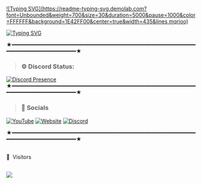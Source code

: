 
[![Typing SVG](https://readme-typing-svg.demolab.com?font=Unbounded&weight=700&size=30&duration=5000&pause=1000&color=FFFFFF&background=1E42FF00&center=true&width=435&lines mqrioo)](https://guns.lol/w_ws)

[![Typing SVG](https://readme-typing-svg.demolab.com?font=Unbounded&weight=700&pause=1000&color=FFFFFF&background=1E42FF00&center=true&width=435&lines=Github.com%2Faxxelet)](https://guns.lol/w_ws)

★━━━━━━━━━━━━━━━━━━━━━━━━━━━━━━━━━━━━━━━━━━━━━━━━━━━━━━━━━━━━━━━━━━━━━━━━━━━━━━━━★


> ### ⚙️ Discord Status: 

[![Discord Presence](https://lanyard.cnrad.dev/api/627411222056271894?showDisplayName=true&hideStatus=false&theme=dark&bg=000000&borderRadius=10px&ignoreAppId=627411222056271894)](https://discord.com/users/627411222056271894)
★━━━━━━━━━━━━━━━━━━━━━━━━━━━━━━━━━━━━━━━━━━━━━━━━━━━━━━━━━━━━━━━━━━━━━━━━━━━━━━━━★
 > ### 🎈 Socials 
 
   [![YouTube](https://img.shields.io/badge/YouTube-red?style=for-the-badge&logo=youtube&logoColor=white)](https://www.youtube.com/channel/@mqrioSTW)
   [![Website](https://img.shields.io/badge/website-000000?style=for-the-badge&logo=About.me&logoColor=white)](https://guns.lol/w_ws)
   [![Discord](https://img.shields.io/badge/-Discord-7289DA?style=for-the-badge&logo=discord&logoColor=white)](https://discord.com/users/627411222056271894) 
 
 ★━━━━━━━━━━━━━━━━━━━━━━━━━━━━━━━━━━━━━━━━━━━━━━━━━━━━━━━━━━━━━━━━━━━━━━━━━━━━━━━━★
   <br><br>
<p>👀 &nbsp;Visitors</p>
 <br>
<img align="left" src="https://profile-counter.glitch.me/axxelet/count.svg" />
